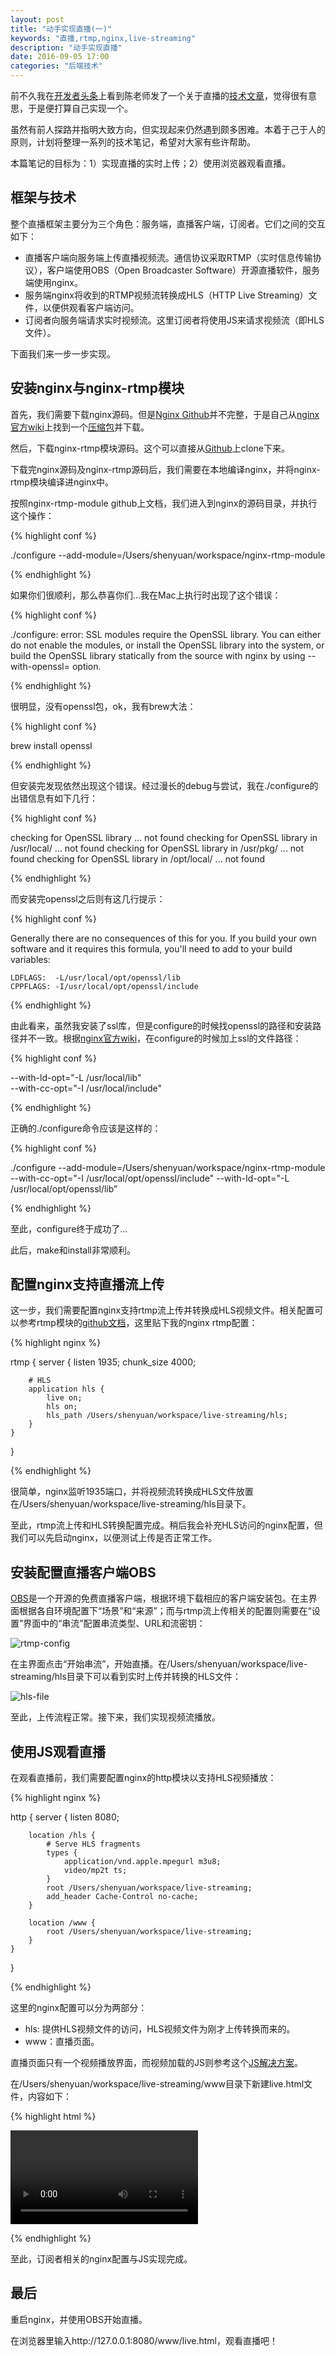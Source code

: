 ```yaml
---
layout: post
title: "动手实现直播(一)"
keywords: "直播,rtmp,nginx,live-streaming"
description: "动手实现直播"
date: 2016-09-05 17:00
categories: "后端技术"
---
```


前不久我在[开发者头条](http://toutiao.io/)上看到陈老师发了一个关于直播的[技术文章](http://mp.weixin.qq.com/s?__biz=MjM5ODIzNDQ3Mw==&mid=2649966092&idx=1&sn=aaba8cc1f2b34860669f5fbfa814cf60&scene=0#wechat_redirect)，觉得很有意思，于是便打算自己实现一个。

虽然有前人探路并指明大致方向，但实现起来仍然遇到颇多困难。本着于己于人的原则，计划将整理一系列的技术笔记，希望对大家有些许帮助。

本篇笔记的目标为：1）实现直播的实时上传；2）使用浏览器观看直播。

## 框架与技术

整个直播框架主要分为三个角色：服务端，直播客户端，订阅者。它们之间的交互如下：

* 直播客户端向服务端上传直播视频流。通信协议采取RTMP（实时信息传输协议），客户端使用OBS（Open Broadcaster Software）开源直播软件，服务端使用nginx。
* 服务端nginx将收到的RTMP视频流转换成HLS（HTTP Live Streaming）文件，以便供观看客户端访问。
* 订阅者向服务端请求实时视频流。这里订阅者将使用JS来请求视频流（即HLS文件）。

下面我们来一步一步实现。

## 安装nginx与nginx-rtmp模块

首先，我们需要下载nginx源码。但是[Nginx Github](https://github.com/nginx/nginx)并不完整，于是自己从[nginx官方wiki](https://www.nginx.com/resources/wiki/start/topics/tutorials/install/)上找到一个[压缩包](http://nginx.org/download/nginx-1.10.1.tar.gz?_ga=1.32607294.1401439941.1473343606)并下载。

然后，下载nginx-rtmp模块源码。这个可以直接从[Github](https://github.com/arut/nginx-rtmp-module)上clone下来。

下载完nginx源码及nginx-rtmp源码后，我们需要在本地编译nginx，并将nginx-rtmp模块编译进nginx中。

按照nginx-rtmp-module github上文档，我们进入到nginx的源码目录，并执行这个操作：

{% highlight conf %}

./configure --add-module=/Users/shenyuan/workspace/nginx-rtmp-module

{% endhighlight %}

如果你们很顺利，那么恭喜你们...我在Mac上执行时出现了这个错误：

{% highlight conf %}

./configure: error: SSL modules require the OpenSSL library.
You can either do not enable the modules, or install the OpenSSL library
into the system, or build the OpenSSL library statically from the source
with nginx by using --with-openssl=<path> option.

{% endhighlight %}


很明显，没有openssl包，ok，我有brew大法：

{% highlight conf %}

brew install openssl

{% endhighlight %}

但安装完发现依然出现这个错误。经过漫长的debug与尝试，我在./configure的出错信息有如下几行：

{% highlight conf %}

checking for OpenSSL library ... not found
checking for OpenSSL library in /usr/local/ ... not found
checking for OpenSSL library in /usr/pkg/ ... not found
checking for OpenSSL library in /opt/local/ ... not found

{% endhighlight %}

而安装完openssl之后则有这几行提示：

{% highlight conf %}

Generally there are no consequences of this for you. If you build your
own software and it requires this formula, you'll need to add to your
build variables:

    LDFLAGS:  -L/usr/local/opt/openssl/lib
    CPPFLAGS: -I/usr/local/opt/openssl/include

{% endhighlight %}

由此看来，虽然我安装了ssl库，但是configure的时候找openssl的路径和安装路径并不一致。根据[nginx官方wiki](https://www.nginx.com/resources/wiki/start/topics/tutorials/installoptions/)，在configure的时候加上ssl的文件路径：

{% highlight conf %}

--with-ld-opt="-L /usr/local/lib" \
--with-cc-opt="-I /usr/local/include"

{% endhighlight %}

正确的./configure命令应该是这样的：

{% highlight conf %}

./configure --add-module=/Users/shenyuan/workspace/nginx-rtmp-module   --with-cc-opt="-I /usr/local/opt/openssl/include"  --with-ld-opt="-L /usr/local/opt/openssl/lib”

{% endhighlight %}

至此，configure终于成功了...

此后，make和install非常顺利。

## 配置nginx支持直播流上传

这一步，我们需要配置nginx支持rtmp流上传并转换成HLS视频文件。相关配置可以参考rtmp模块的[github文档](https://github.com/arut/nginx-rtmp-module)，这里贴下我的nginx rtmp配置：

{% highlight nginx %}

rtmp {
    server {
        listen 1935;
        chunk_size 4000;

        # HLS
        application hls {
            live on;
            hls on;
            hls_path /Users/shenyuan/workspace/live-streaming/hls;
        }
    }
}

{% endhighlight %}

很简单，nginx监听1935端口，并将视频流转换成HLS文件放置在/Users/shenyuan/workspace/live-streaming/hls目录下。

至此，rtmp流上传和HLS转换配置完成。稍后我会补充HLS访问的nginx配置，但我们可以先启动nginx，以便测试上传是否正常工作。

## 安装配置直播客户端OBS

[OBS](https://obsproject.com/)是一个开源的免费直播客户端，根据环境下载相应的客户端安装包。在主界面根据各自环境配置下“场景”和“来源”；而与rtmp流上传相关的配置则需要在“设置”界面中的“串流”配置串流类型、URL和流密钥：

![rtmp-config](/assets/live-streaming/rtmp-config.png)

在主界面点击“开始串流”，开始直播。在/Users/shenyuan/workspace/live-streaming/hls目录下可以看到实时上传并转换的HLS文件：

![hls-file](/assets/live-streaming/hls-file.png)

至此，上传流程正常。接下来，我们实现视频流播放。

## 使用JS观看直播

在观看直播前，我们需要配置nginx的http模块以支持HLS视频播放：

{% highlight nginx %}

http {
    server {
        listen  8080;

        location /hls {
            # Serve HLS fragments
            types {
                application/vnd.apple.mpegurl m3u8;
                video/mp2t ts;
            }
            root /Users/shenyuan/workspace/live-streaming;
            add_header Cache-Control no-cache;
        }

        location /www {
            root /Users/shenyuan/workspace/live-streaming;
        }
    }
}

{% endhighlight %}

这里的nginx配置可以分为两部分：

* hls: 提供HLS视频文件的访问，HLS视频文件为刚才上传转换而来的。
* www：直播页面。

直播页面只有一个视频播放界面，而视频加载的JS则参考这个[JS解决方案](https://github.com/dailymotion/hls.js)。

在/Users/shenyuan/workspace/live-streaming/www目录下新建live.html文件，内容如下：

{% highlight html %}

<script src="https://cdn.jsdelivr.net/hls.js/latest/hls.min.js"></script>
<video id="video"></video>
<script>
  if(Hls.isSupported()) {
    var video = document.getElementById('video');
    var hls = new Hls();
    hls.loadSource('http://127.0.0.1:8080/hls/test.m3u8');
    hls.attachMedia(video);
    hls.on(Hls.Events.MANIFEST_PARSED,function() {
      video.play();
  });
 }
</script>

{% endhighlight %}

至此，订阅者相关的nginx配置与JS实现完成。

## 最后

重启nginx，并使用OBS开始直播。

在浏览器里输入http://127.0.0.1:8080/www/live.html，观看直播吧！




